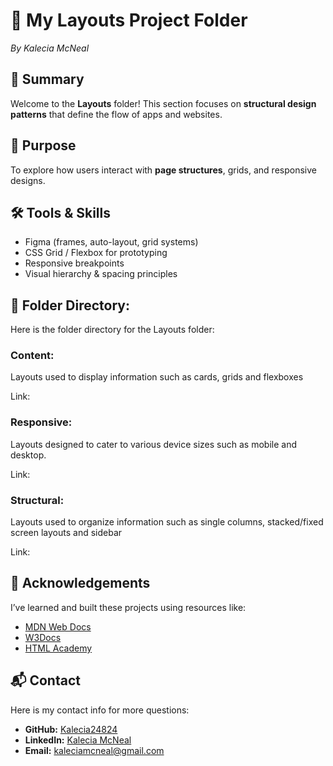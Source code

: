 # 📐 My Layouts Project Folder 
<em>By Kalecia McNeal</em>

## 📖 Summary
Welcome to the **Layouts** folder!  This section focuses on **structural design patterns** that define the flow of apps and websites.


## 🎯 Purpose
To explore how users interact with **page structures**, grids, and responsive designs.


## 🛠️ Tools & Skills
- Figma (frames, auto-layout, grid systems)  
- CSS Grid / Flexbox for prototyping  
- Responsive breakpoints  
- Visual hierarchy & spacing principles  


## 📂 Folder Directory: 
Here is the folder directory for the Layouts folder: 

### Content: 
Layouts used to display information such as cards, grids and flexboxes

Link: []()

### Responsive: 
Layouts designed to cater to various device sizes such as mobile and desktop.  

Link: []()

### Structural: 
Layouts used to organize information such as single columns, stacked/fixed screen layouts and sidebar

Link: []()

## 🙏 Acknowledgements
I’ve learned and built these projects using resources like:
- [MDN Web Docs](https://developer.mozilla.org/)
- [W3Docs](https://www.w3docs.com/)
- [HTML Academy](https://htmlacademy.org/)


## 📬 Contact
Here is my contact info for more questions:
- **GitHub:** [Kalecia24824](https://github.com/Kalecia24824)
- **LinkedIn:** [Kalecia McNeal](https://linkedin.com/in/kalecia-mcneal)
- **Email:** [kaleciamcneal@gmail.com](mailto:kaleciamcneal@gmail.com)